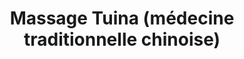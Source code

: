---
title: "Massage Tuina (médecine traditionnelle chinoise)"
url: /capdenac-gare/massage-tuina-medecine-traditionnelle-chinoise/
shop: massage
---